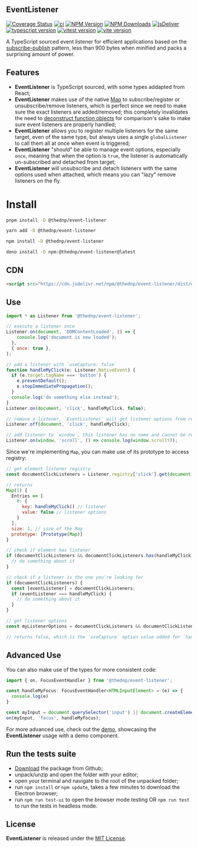 ## EventListener

[![Coverage Status](https://coveralls.io/repos/github/thednp/event-listener/badge.svg)](https://coveralls.io/github/thednp/event-listener)
[![ci](https://github.com/thednp/event-listener/actions/workflows/ci.yml/badge.svg)](https://github.com/thednp/event-listener/actions/workflows/ci.yml)
[![NPM Version](https://img.shields.io/npm/v/@thednp/event-listener.svg)](https://www.npmjs.com/package/@thednp/event-listener)
[![NPM Downloads](https://img.shields.io/npm/dm/@thednp/event-listener.svg)](http://npm-stat.com/charts.html?package=@thednp/event-listener)
[![jsDeliver](https://img.shields.io/jsdelivr/npm/hw/@thednp/event-listener)](https://www.jsdelivr.com/package/npm/@thednp/event-listener)
[![typescript version](https://img.shields.io/badge/typescript-5.6.3-brightgreen)](https://www.typescriptlang.org/)
[![vitest version](https://img.shields.io/badge/vitest-2.1.4-brightgreen)](https://vitest.dev/)
[![vite version](https://img.shields.io/badge/vite-5.4.10-brightgreen)](https://github.com/vitejs)

A TypeScript sourced event listener for efficient applications based on the [subscribe-publish](https://hackernoon.com/do-you-still-register-window-event-listeners-in-each-component-react-in-example-31a4b1f6f1c8) pattern, less than 900 bytes when minified and packs a surprising amount of power.

## Features

- **EventListener** is TypeScript sourced, with some types addapted from React;
- **EventListener** makes use of the native [Map](https://caniuse.com/mdn-javascript_builtins_map) to subscribe/register or unsubscribe/remove listeners, which is perfect since we need to make sure the exact listeners are added/removed; this completely invalidates the need to [deconstruct function objects](https://stackoverflow.com/questions/122102/what-is-the-most-efficient-way-to-deep-clone-an-object-in-javascript) for comparison's sake to make sure event listeners are properly handled;
- **EventListener** allows you to register multiple listeners for the same target, even of the same type, but always uses a single `globalListener` to call them all at once when event is triggered;
- **EventListener** "should" be able to manage event options, especially `once`, meaning that when the option is `true`, the listener is automatically un-subscribed and detached from target;
- **EventListener** will unsubscribe and detach listeners with the same options used when attached, which means you can "lazy" remove listeners on the fly.


# Install

```bash
pnpm install -D @thednp/event-listener
```

```bash
yarn add -D @thednp/event-listener
```

```bash
npm install -D @thednp/event-listener
```

```bash
deno install -D npm:@thednp/event-listener@latest
```


## CDN

```html
<script src="https://cdn.jsdelivr.net/npm/@thednp/event-listener/dist/event-listener.js"></script>
```

## Use

```js
import * as Listener from '@thednp/event-listener';

// execute a listener once
Listener.on(document, 'DOMContentLoaded', () => {
    console.log('document is now loaded');
  },
  { once: true },
);

// add a listener with `useCapture: false`
function handleMyClick(e: Listener.NativeEvent) {
  if (e.target.tagName === 'button') {
    e.preventDefault();
    e.stopImmediatePropagation();
  }
  console.log('do something else instead');
}
Listener.on(document, 'click', handleMyClick, false);

// remove a listener, `EventListener` will get listener options from registry
Listener.off(document, 'click', handleMyClick);

// add listener to `window`, this listener has no name and cannot be removed
Listener.on(window, 'scroll', () => console.log(window.scrollY));
```

Since we're implementing `Map`, you can make use of its prototype to access registry:

```js
// get element listener registry
const documentClickListeners = Listener.registry['click'].get(document);

// returns
Map(1) {
  Entries => [
    0: {
      key: handleMyClick() // listener
      value: false // listener options
    }
  ],
  size: 1, // size of the Map
  prototype: [Prototype(Map)]
}

// check if element has listener
if (documentClickListeners && documentClickListeners.has(handleMyClick)) {
  // do something about it
}

// check if a listener is the one you're looking for
if (documentClickListeners) {
  const [eventListener] = documentClickListeners;
  if (eventListener === handleMyClick) {
    // do something about it
  }
}

// get listener options
const myListenerOptions = documentClickListeners && documentClickListeners.get(handleMyClick);

// returns false, which is the `useCapture` option value added for `handleMyClick`
```

## Advanced Use

You can also make use of the types for more consistent code:

```ts
import { on, FocusEventHandler } from '@thednp/event-listener';

const handleMyFocus: FocusEventHandler<HTMLInputElement> = (e) => {
  console.log(e)
}

const myInput = document.querySelector('input') || document.createElement('input');
on(myInput, 'focus', handleMyFocus);
```

For more advanced use, check out the [demo](https://thednp.github.io/event-listener), showcasing the **EventListener** usage with a demo component.

## Run the tests suite

- [Download](https://github.com/thednp/event-listener/archive/refs/heads/master.zip) the package from Github;
- unpack/unzip and open the folder with your editor;
- open your terminal and navigate to the root of the unpacked folder;
- run `npm install` or `npm update`, takes a few minutes to download the Electron browser;
- run `npm run test-ui` to open the browser mode testing OR `npm run test` to run the tests in headless mode.

## License

**EventListener** is released under the [MIT License](https://github.com/thednp/event-listener/blob/main/LICENSE).
